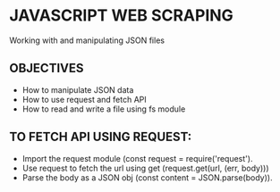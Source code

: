 # JAVASCRIPT WEB SCRAPING
Working with and manipulating JSON files

## OBJECTIVES
  - How to manipulate JSON data
  - How to use request and fetch API
  - How to read and write a file using fs module

## TO FETCH API USING REQUEST:
  - Import the request module (const request = require('request').
  - Use request to fetch the url using get (request.get(url, (err, body)))
  - Parse the body as a JSON obj (const content = JSON.parse(body)).
